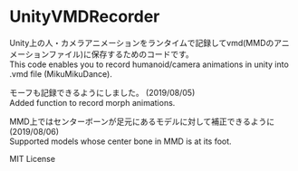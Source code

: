 # UnityVMDRecorder

Unity上の人・カメラアニメーションをランタイムで記録してvmd(MMDのアニメーションファイル)に保存するためのコードです。  
This code enables you to record humanoid/camera animations in unity into .vmd file (MikuMikuDance).  
  
モーフも記録できるようにしました。 (2019/08/05)  
Added function to record morph animations.

MMD上ではセンターボーンが足元にあるモデルに対して補正できるように (2019/08/06)  
Supported models whose center bone in MMD is at its foot.  
  
MIT License
